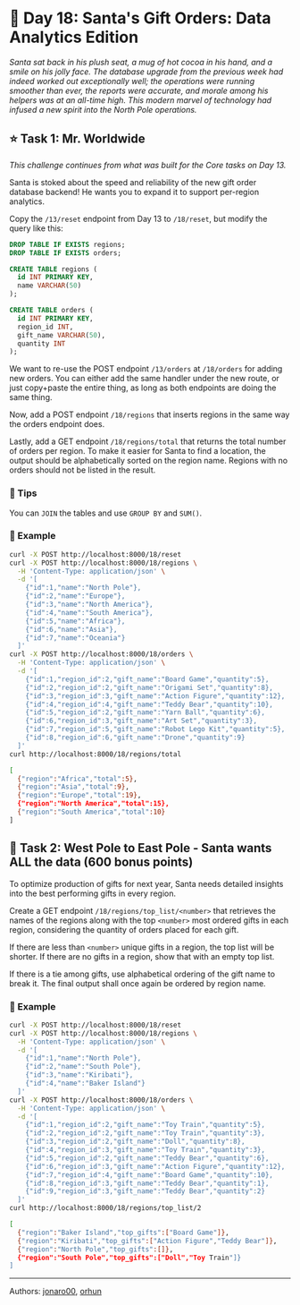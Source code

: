 # 🎄 Day 18: Santa's Gift Orders: Data Analytics Edition

*Santa sat back in his plush seat, a mug of hot cocoa in his hand, and a smile on his jolly face. The database upgrade from the previous week had indeed worked out exceptionally well; the operations were running smoother than ever, the reports were accurate, and morale among his helpers was at an all-time high. This modern marvel of technology had infused a new spirit into the North Pole operations.*

## ⭐ Task 1: Mr. Worldwide

*This challenge continues from what was built for the Core tasks on Day 13.*

Santa is stoked about the speed and reliability of the new gift order database backend!
He wants you to expand it to support per-region analytics.

Copy the `/13/reset` endpoint from Day 13 to `/18/reset`, but modify the query like this:

```sql
DROP TABLE IF EXISTS regions;
DROP TABLE IF EXISTS orders;

CREATE TABLE regions (
  id INT PRIMARY KEY,
  name VARCHAR(50)
);

CREATE TABLE orders (
  id INT PRIMARY KEY,
  region_id INT,
  gift_name VARCHAR(50),
  quantity INT
);
```

We want to re-use the POST endpoint `/13/orders` at `/18/orders` for adding new orders.
You can either add the same handler under the new route, or just copy+paste the entire thing, as long as both endpoints are doing the same thing.

Now, add a POST endpoint `/18/regions` that inserts regions in the same way the orders endpoint does.

Lastly, add a GET endpoint `/18/regions/total` that returns the total number of orders per region.
To make it easier for Santa to find a location, the output should be alphabetically sorted on the region name.
Regions with no orders should not be listed in the result.

### 🔔 Tips

You can `JOIN` the tables and use `GROUP BY` and `SUM()`.

### 💠 Example

```bash
curl -X POST http://localhost:8000/18/reset
curl -X POST http://localhost:8000/18/regions \
  -H 'Content-Type: application/json' \
  -d '[
    {"id":1,"name":"North Pole"},
    {"id":2,"name":"Europe"},
    {"id":3,"name":"North America"},
    {"id":4,"name":"South America"},
    {"id":5,"name":"Africa"},
    {"id":6,"name":"Asia"},
    {"id":7,"name":"Oceania"}
  ]'
curl -X POST http://localhost:8000/18/orders \
  -H 'Content-Type: application/json' \
  -d '[
    {"id":1,"region_id":2,"gift_name":"Board Game","quantity":5},
    {"id":2,"region_id":2,"gift_name":"Origami Set","quantity":8},
    {"id":3,"region_id":3,"gift_name":"Action Figure","quantity":12},
    {"id":4,"region_id":4,"gift_name":"Teddy Bear","quantity":10},
    {"id":5,"region_id":2,"gift_name":"Yarn Ball","quantity":6},
    {"id":6,"region_id":3,"gift_name":"Art Set","quantity":3},
    {"id":7,"region_id":5,"gift_name":"Robot Lego Kit","quantity":5},
    {"id":8,"region_id":6,"gift_name":"Drone","quantity":9}
  ]'
curl http://localhost:8000/18/regions/total

[
  {"region":"Africa","total":5},
  {"region":"Asia","total":9},
  {"region":"Europe","total":19},
  {"region":"North America","total":15},
  {"region":"South America","total":10}
]
```

## 🎁 Task 2: West Pole to East Pole - Santa wants ALL the data (600 bonus points)

To optimize production of gifts for next year, Santa needs detailed insights into the best performing gifts in every region.

Create a GET endpoint `/18/regions/top_list/<number>` that retrieves the names of the regions along with the top `<number>` most ordered gifts in each region, considering the quantity of orders placed for each gift.

If there are less than `<number>` unique gifts in a region, the top list will be shorter.
If there are no gifts in a region, show that with an empty top list.

If there is a tie among gifts, use alphabetical ordering of the gift name to break it.
The final output shall once again be ordered by region name.

### 💠 Example

```bash
curl -X POST http://localhost:8000/18/reset
curl -X POST http://localhost:8000/18/regions \
  -H 'Content-Type: application/json' \
  -d '[
    {"id":1,"name":"North Pole"},
    {"id":2,"name":"South Pole"},
    {"id":3,"name":"Kiribati"},
    {"id":4,"name":"Baker Island"}
  ]'
curl -X POST http://localhost:8000/18/orders \
  -H 'Content-Type: application/json' \
  -d '[
    {"id":1,"region_id":2,"gift_name":"Toy Train","quantity":5},
    {"id":2,"region_id":2,"gift_name":"Toy Train","quantity":3},
    {"id":3,"region_id":2,"gift_name":"Doll","quantity":8},
    {"id":4,"region_id":3,"gift_name":"Toy Train","quantity":3},
    {"id":5,"region_id":2,"gift_name":"Teddy Bear","quantity":6},
    {"id":6,"region_id":3,"gift_name":"Action Figure","quantity":12},
    {"id":7,"region_id":4,"gift_name":"Board Game","quantity":10},
    {"id":8,"region_id":3,"gift_name":"Teddy Bear","quantity":1},
    {"id":9,"region_id":3,"gift_name":"Teddy Bear","quantity":2}
  ]'
curl http://localhost:8000/18/regions/top_list/2

[
  {"region":"Baker Island","top_gifts":["Board Game"]},
  {"region":"Kiribati","top_gifts":["Action Figure","Teddy Bear"]},
  {"region":"North Pole","top_gifts":[]},
  {"region":"South Pole","top_gifts":["Doll","Toy Train"]}
]
```

---

Authors: [jonaro00](https://github.com/jonaro00), [orhun](https://github.com/orhun)

